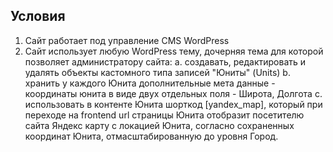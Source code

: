 ## Условия

1. Сайт работает под управление CMS WordPress 
2. Сайт использует любую WordPress тему, дочерняя тема для которой позволяет администратору сайта:
  a. создавать, редактировать и удалять объекты кастомного типа записей "Юниты" (Units) 
  b. хранить у каждого Юнита дополнительные мета данные - координаты юнита в виде двух отдельных поля - Широта, Долгота
  c. использовать в контенте Юнита шорткод [yandex_map], который при переходе на frontend url страницы Юнита отобразит посетителю сайта Яндекс карту с локацией Юнита, согласно сохраненных координат Юнита, отмасштабированную до уровня Город.
